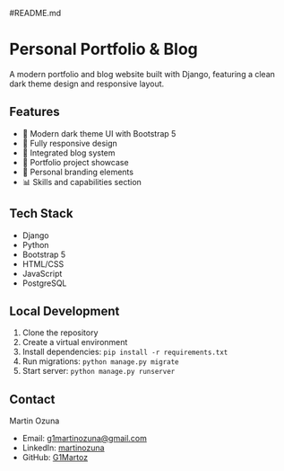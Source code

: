 #README.md
# Personal Portfolio & Blog

A modern portfolio and blog website built with Django, featuring a clean dark theme design and responsive layout.

## Features

- 🎨 Modern dark theme UI with Bootstrap 5
- 📱 Fully responsive design
- 📝 Integrated blog system
- 💼 Portfolio project showcase
- 🐉 Personal branding elements
- 📊 Skills and capabilities section

## Tech Stack

- Django
- Python
- Bootstrap 5
- HTML/CSS
- JavaScript
- PostgreSQL

## Local Development

1. Clone the repository
2. Create a virtual environment
3. Install dependencies: `pip install -r requirements.txt`
4. Run migrations: `python manage.py migrate`
5. Start server: `python manage.py runserver`

## Contact

Martin Ozuna
- Email: g1martinozuna@gmail.com
- LinkedIn: [martinozuna](https://linkedin.com/in/martinozuna)
- GitHub: [G1Martoz](https://github.com/G1Martoz)
